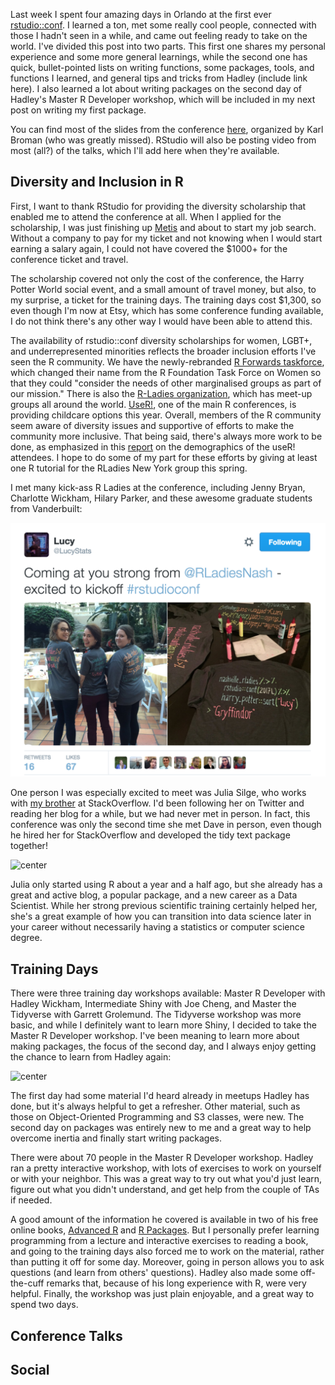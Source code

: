 Last week I spent four amazing days in Orlando at the first ever [rstudio::conf](https://www.rstudio.com/conference/). I learned a ton, met some really cool people, connected with those I hadn't seen in a while, and came out feeling ready to take on the world. I've divided this post into two parts. This first one shares my personal experience and some more general learnings, while the second one has quick, bullet-pointed lists on writing functions, some packages, tools, and functions I learned, and general tips and tricks from Hadley (include link here). I also learned a lot about writing packages on the second day of Hadley's Master R Developer workshop, which will be included in my next post on writing my first package.

You can find most of the slides from the conference [here](https://github.com/kbroman/RStudioConf2017Slides), organized by Karl Broman (who was greatly missed). RStudio will also be posting video from most (all?) of the talks, which I'll add here when they're available. 

## Diversity and Inclusion in R
First, I want to thank RStudio for providing the diversity scholarship that enabled me to attend the conference at all. When I applied for the scholarship, I was just finishing up [Metis](http://www.thisismetis.com/data-science-bootcamps) and about to start my job search. Without a company to pay for my ticket and not knowing when I would start earning a salary again, I could not have covered the $1000+ for the conference ticket and travel. 

The scholarship covered not only the cost of the conference, the Harry Potter World social event, and a small amount of travel money, but also, to my surprise, a ticket for the training days. The training days cost $1,300, so even though I'm now at Etsy, which has some conference funding available, I do not think there's any other way I would have been able to attend this. 

The availability of rstudio::conf diversity scholarships for women, LGBT+, and underrepresented minorities reflects the broader inclusion efforts I've seen the R community. We have the newly-rebranded [R Forwards taskforce](http://forwards.github.io/), which changed their name from the R Foundation Task Force on Women so that they could "consider the needs of other marginalised groups as part of our mission." There is also the [R-Ladies organization](https://rladies.org/), which has meet-up groups all around the world. [UseR!](http://www.user2017.brussels/), one of the main R conferences, is providing childcare options this year. Overall, members of the R community seem aware of diversity issues and supportive of efforts to make the community more inclusive. That being said, there's always more work to be done, as emphasized in this [report](https://forwards.github.io/blog/2017/01/13/mapping-users/) on the demographics of the useR! attendees. I hope to do some of my part for these efforts by giving at least one R tutorial for the RLadies New York group this spring. 

I met many kick-ass R Ladies at the conference, including Jenny Bryan, Charlotte Wickham, Hilary Parker, and these awesome graduate students from Vanderbuilt: 

![center](https://github.com/robinsones/robinsones.github.io/blob/rstudioconf-draft-post/images/Harry_Potter_Shirts.png)

One person I was especially excited to meet was Julia Silge, who works with [my brother](varianceexplained.org) at StackOverflow. I'd been following her on Twitter and reading her blog for a while, but we had never met in person. In fact, this conference was only the second time she met Dave in person, even though he hired her for StackOverflow and developed the tidy text package together! 

![center](https://github.com/robinsones/robinsones.github.io/blob/master/images/Julia_tweet.png)

Julia only started using R about a year and a half ago, but she already has a great and active blog, a popular package, and a new career as a Data Scientist. While her strong previous scientific training certainly helped her, she's a great example of how you can transition into data science later in your career without necessarily having a statistics or computer science degree.

## Training Days

There were three training day workshops available: Master R Developer with Hadley Wickham, Intermediate Shiny with Joe Cheng, and Master the Tidyverse with Garrett Grolemund. The Tidyverse workshop was more basic, and while I definitely want to learn more Shiny, I decided to take the Master R Developer workshop. I've been meaning to learn more about making packages, the focus of the second day, and I always enjoy getting the chance to learn from Hadley again: 

![center](https://github.com/robinsones/robinsones.github.io/blob/master/images/Hadley_learning.png)

The first day had some material I'd heard already in meetups Hadley has done, but it's always helpful to get a refresher. Other material, such as those on Object-Oriented Programming and S3 classes, were new. The second day on packages was entirely new to me and a great way to help overcome inertia and finally start writing packages. 

There were about 70 people in the Master R Developer workshop. Hadley ran a pretty interactive workshop, with lots of exercises to work on yourself or with your neighbor. This was a great way to try out what you'd just learn, figure out what you didn't understand, and get help from the couple of TAs if needed. 

A good amount of the information he covered is available in two of his free online books, [Advanced R](http://adv-r.had.co.nz/) and [R Packages](http://r-pkgs.had.co.nz/). But I personally prefer learning programming from a lecture and interactive exercises to reading a book, and going to the training days also forced me to work on the material, rather than putting it off for some day. Moreover, going in person allows you to ask questions (and learn from others' questions). Hadley also made some off-the-cuff remarks that, because of his long experience with R, were very helpful. Finally, the workshop was just plain enjoyable, and a great way to spend two days. 

## Conference Talks

## Social 


